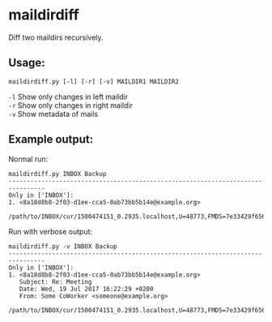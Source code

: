 # maildirdiff
Diff two maildirs recursively.

## Usage:
```maildirdiff.py [-l] [-r] [-v] MAILDIR1 MAILDIR2```

`-l` Show only changes in left maildir  
`-r` Show only changes in right maildir  
`-v` Show metadata of mails

## Example output:
Normal run:
```
maildirdiff.py INBOX Backup
--------------------------------------------------------------------------------
Only in ['INBOX']:
1. <8a18d8b8-2f03-d1ee-cca5-0ab73bb5b14e@example.org>
     /path/to/INBOX/cur/1500474151_0.2935.localhost,U=48773,FMD5=7e33429f656f1e6e9d79b29c3f82c57e:2,S
```
Run with verbose output:
```
maildirdiff.py -v INBOX Backup
--------------------------------------------------------------------------------
Only in ['INBOX']:
1. <8a18d8b8-2f03-d1ee-cca5-0ab73bb5b14e@example.org>
   Subject: Re: Meeting
   Date: Wed, 19 Jul 2017 16:22:29 +0200
   From: Some CoWorker <someone@example.org>
     /path/to/INBOX/cur/1500474151_0.2935.localhost,U=48773,FMD5=7e33429f656f1e6e9d79b29c3f82c57e:2,S
```
